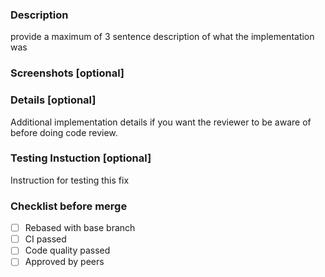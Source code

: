 ### Description
provide a maximum of 3 sentence description of what the implementation was

### Screenshots [optional]

### Details [optional]
Additional implementation details if you want the reviewer to be aware of before doing code review.

### Testing Instuction [optional]
Instruction for testing this fix

### Checklist before merge
- [ ] Rebased with base branch
- [ ] CI passed
- [ ] Code quality passed
- [ ] Approved by peers
